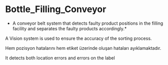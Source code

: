 # Bottle_Filling_Conveyor
* A conveyor belt system that detects faulty product positions in the filling facility and separates the faulty products accordingly.*


A Vision system is used to ensure the accuracy of the sorting process.


Hem pozisyon hatalarını hem etiket üzerinde oluşan hataları ayıklamaktadır.


It detects both location errors and errors on the label

